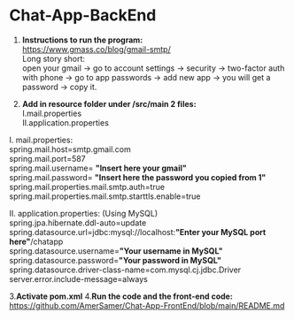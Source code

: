 # Chat-App-BackEnd
1. **Instructions to run the program:** <br />
  https://www.gmass.co/blog/gmail-smtp/ <br />
  Long story short: <br />
  open your gmail -> go to account settings -> security -> two-factor auth with phone -> go to app passwords -> add new app -> you will get a password -> copy it. <br />


2. **Add in resource folder under /src/main 2 files:** <br />
  I.mail.properties <br />
  II.application.properties <br />

  I. mail.properties: <br />
        spring.mail.host=smtp.gmail.com  <br /> 
        spring.mail.port=587  <br />
        spring.mail.username= **"Insert here your gmail"**  <br />
        spring.mail.password= **"Insert here the password you copied from 1"**   <br />
        spring.mail.properties.mail.smtp.auth=true  <br />
        spring.mail.properties.mail.smtp.starttls.enable=true  <br />
    
  II. application.properties: (Using MySQL) <br />
        spring.jpa.hibernate.ddl-auto=update  <br />
        spring.datasource.url=jdbc:mysql://localhost:**"Enter your MySQL port here"**/chatapp  <br />
        spring.datasource.username=**"Your username in MySQL"**   <br />
        spring.datasource.password=**"Your password in MySQL"**  <br />
        spring.datasource.driver-class-name=com.mysql.cj.jdbc.Driver  <br />
        server.error.include-message=always  <br />
        
3.**Activate pom.xml**
4.**Run the code and the front-end code:**
    https://github.com/AmerSamer/Chat-App-FrontEnd/blob/main/README.md
